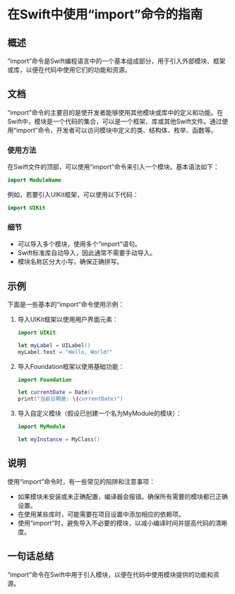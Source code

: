 <!--
Meta Description: # 在Swift中使用“import”命令的指南 ## 概述 “import”命令是Swift编程语言中的一个基本组成部分，用于引入外部模块、框架或库，以便在代码中使用它们的功能和资源。 ## 文档 “import”命令的主要目的是使开发者能够使用其他模块或库中的定义和功能。在Swift中，模块是一...
Meta Keywords: import, swift, let, uikit, mylabel
-->

# 在Swift中使用“import”命令的指南

## 概述
“import”命令是Swift编程语言中的一个基本组成部分，用于引入外部模块、框架或库，以便在代码中使用它们的功能和资源。

## 文档
“import”命令的主要目的是使开发者能够使用其他模块或库中的定义和功能。在Swift中，模块是一个代码的集合，可以是一个框架、库或其他Swift文件。通过使用“import”命令，开发者可以访问模块中定义的类、结构体、枚举、函数等。

### 使用方法
在Swift文件的顶部，可以使用“import”命令来引入一个模块。基本语法如下：

```swift
import ModuleName
```

例如，若要引入UIKit框架，可以使用以下代码：

```swift
import UIKit
```

### 细节
- 可以导入多个模块，使用多个“import”语句。
- Swift标准库自动导入，因此通常不需要手动导入。
- 模块名称区分大小写，确保正确拼写。

## 示例
下面是一些基本的“import”命令使用示例：

1. 导入UIKit框架以使用用户界面元素：

   ```swift
   import UIKit

   let myLabel = UILabel()
   myLabel.text = "Hello, World!"
   ```

2. 导入Foundation框架以使用基础功能：

   ```swift
   import Foundation

   let currentDate = Date()
   print("当前日期是: \(currentDate)")
   ```

3. 导入自定义模块（假设已创建一个名为MyModule的模块）：

   ```swift
   import MyModule

   let myInstance = MyClass()
   ```

## 说明
使用“import”命令时，有一些常见的陷阱和注意事项：
- 如果模块未安装或未正确配置，编译器会报错。确保所有需要的模块都已正确设置。
- 在使用某些库时，可能需要在项目设置中添加相应的依赖项。
- 使用“import”时，避免导入不必要的模块，以减小编译时间并提高代码的清晰度。

## 一句话总结
“import”命令在Swift中用于引入模块，以便在代码中使用模块提供的功能和资源。